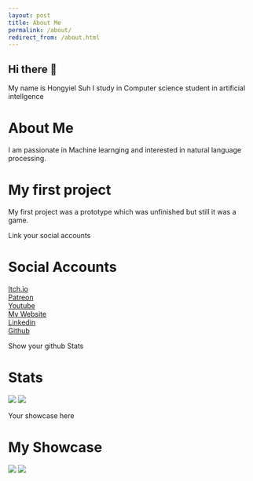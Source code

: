 ```yaml
---
layout: post
title: About Me
permalink: /about/
redirect_from: /about.html
---
```


## Hi there 👋

My name is Hongyiel Suh
I study in Computer science student in artificial intellgence

# About Me

I am passionate in Machine learnging and interested in natural language processing.

# My first project
My first project was a prototype which was unfinished but still it was a game.

Link your social accounts
# Social Accounts
[Itch.io](#) \
[Patreon](#) \
[Youtube](#) \
[My Website](#https://hongyiel.github.io/) \
[Linkedin](#https://www.linkedin.com/in/hongyiel-suh-34554218a/) \
[Github](#https://github.com/Hongyiel)

Show your github Stats
# Stats
<p>
    <img src="https://github-readme-stats.vercel.app/api?username=NrdyBhu1&show_icons=true&layout=compact&bg_color=30,12c2e9,f64f59&title_color=fff&text_color=fff">
    <img src="https://github-readme-stats.vercel.app/api/top-langs/?username=NrdyBhu1&layout=compact&bg_color=30,1565C0,b92b27&title_color=fff&text_color=fff">
</p>

Your showcase here
# My Showcase
<p>
    <a href="https://github.com/Hongyiel"> <img src="https://github-readme-stats.vercel.app/api/pin/?username=Hongyiel&show_owner=true&bg_color=30,e96443,904e95&title_color=fff&text_color=fff"></a>
    <a href="https://github.com/Hongyiel"> <img src="https://github-readme-stats.vercel.app/api/pin/?username=Hongyiel&show_owner=true&bg_color=30,e96443,904e95&title_color=fff&text_color=fff"></a>
</p>

